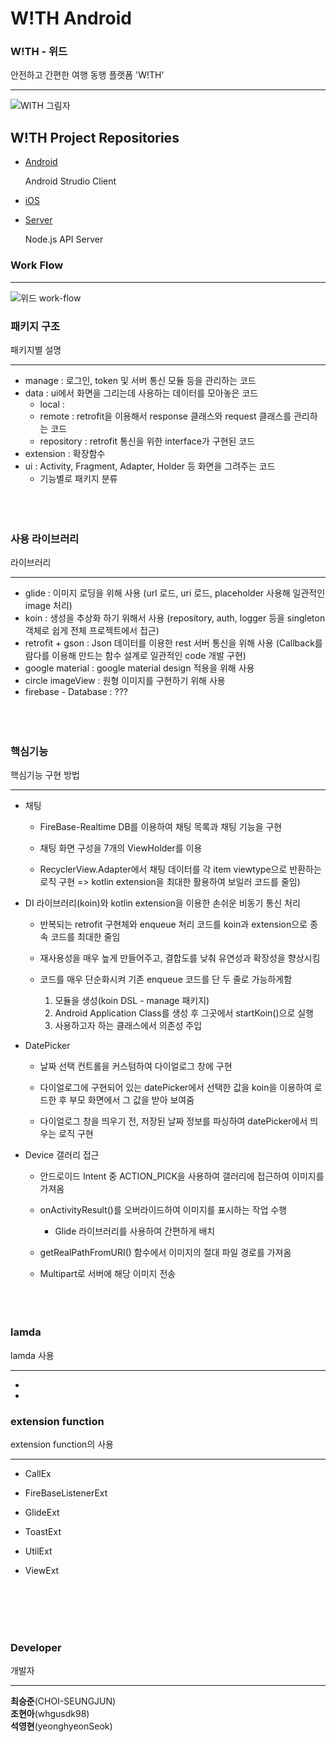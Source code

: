 

# W!TH Android

### W!TH - 위드

안전하고 간편한 여행 동행 플랫폼 'W!TH'

***
![WITH 그림자](https://user-images.githubusercontent.com/50166893/71722574-a783cd80-2e6c-11ea-82a1-eb62218093d0.jpg)



## W!TH Project Repositories

* <a href="https://github.com/TEAM-WITH/WITH-Android">Android</a>

  Android Strudio Client
  
* <a href="https://github.com/TEAM-WITH/WITH_iOS">iOS</a>

  

* <a href="https://github.com/TEAM-WITH/WITH_Server">Server</a>

   Node.js API Server


### Work Flow

********
![위드 work-flow](https://user-images.githubusercontent.com/50166893/71722841-cafb4800-2e6d-11ea-82e8-eaabaecbc864.PNG)

    

### 패키지 구조

패키지별 설명

**********

- manage : 로그인, token 및 서버 통신 모듈 등을 관리하는 코드
- data : ui에서 화면을 그리는데 사용하는 데이터를 모아놓은 코드
    - local : 
    - remote : retrofit을 이용해서 response 클래스와 request 클래스를 관리하는 코드
    - repository : retrofit 통신을 위한 interface가 구현된 코드
- extension : 확장함수
- ui : Activity, Fragment, Adapter, Holder 등 화면을 그려주는 코드
    - 기능별로 패키지 분류
    <br></br>
    <br></br>

### 사용 라이브러리

라이브러리

**********

- glide : 이미지 로딩을 위해 사용 (url 로드, uri 로드, placeholder 사용해 일관적인 image 처리)
- koin : 생성을 추상화 하기 위해서 사용 (repository, auth, logger 등을 singleton 객체로 쉽게 전체 프로젝트에서 접근)
- retrofit + gson : Json 데이터를 이용한 rest 서버 통신을 위해 사용 (Callback를 람다를 이용해 만드는 함수 설계로 일관적인 code 개발 구현)
- google material : google material design 적용을 위해 사용
- circle imageView : 원형 이미지를 구현하기 위해 사용
- firebase - Database : ???
    <br></br>
    <br></br>

### 핵심기능

핵심기능 구현 방법

**********

- 채팅
    * FireBase-Realtime DB를 이용하여 채팅 목록과 채팅 기능을 구현
    
    * 채팅 화면 구성을 7개의 ViewHolder를 이용
    
    * RecyclerView.Adapter에서 채팅 데이터를 각 item viewtype으로 반환하는 로직 구현
          =>  kotlin extension을 최대한 활용하여 보일러 코드를 줄임)
      
      


- DI 라이브러리(koin)와 kotlin extension을 이용한 손쉬운 비동기 통신 처리
    * 반복되는 retrofit 구현체와 enqueue 처리 코드를 koin과 extension으로 종속 코드를 최대한 줄임
    
    * 재사용성을 매우 높게 만들어주고, 결합도를 낮춰 유연성과 확장성을 향상시킴
	
	* 코드를 매우 단순화시켜 기존 enqueue 코드를 단 두 줄로 가능하게함
		1)   모듈을 생성(koin DSL - manage 패키지)
		2)   Android Application Class를 생성 후 그곳에서 startKoin()으로 실행
		3)  사용하고자 하는 클래스에서 의존성 주입
		
		


- DatePicker
	* 날짜 선택 컨트롤을 커스텀하여 다이얼로그 창에 구현
	
	* 다이얼로그에 구현되어 있는 datePicker에서 선택한 값을 koin을 이용하여 로드한 후 부모 화면에서 그 값을 받아 보여줌
	
	* 다이얼로그 창을 띄우기 전, 저장된 날짜 정보를 파싱하여 datePicker에서 띄우는 로직 구현
	
- Device 갤러리 접근

  - 안드로이드 Intent 중 ACTION_PICK을 사용하여 갤러리에 접근하여 이미지를 가져옴
  - onActivityResult()를 오버라이드하여 이미지를 표시하는 작업 수행

    - Glide 라이브러리를 사용하여 간편하게 배치
  - getRealPathFromURI() 함수에서 이미지의 절대 파일 경로를 가져옴
  - Multipart로 서버에 해당 이미지 전송
    <br></br>
    <br></br>

### lamda

lamda 사용

***********
-
-

    
### extension function

extension function의 사용

**********
- CallEx
- FireBaseListenerExt
- GlideExt
- ToastExt
- UtilExt
- ViewExt

    <br></br>
    <br></br>

### Developer

개발자
***********

**최승준**(CHOI-SEUNGJUN)</br>
**조현아**(whgusdk98)</br>
**석영현**(yeonghyeonSeok)

